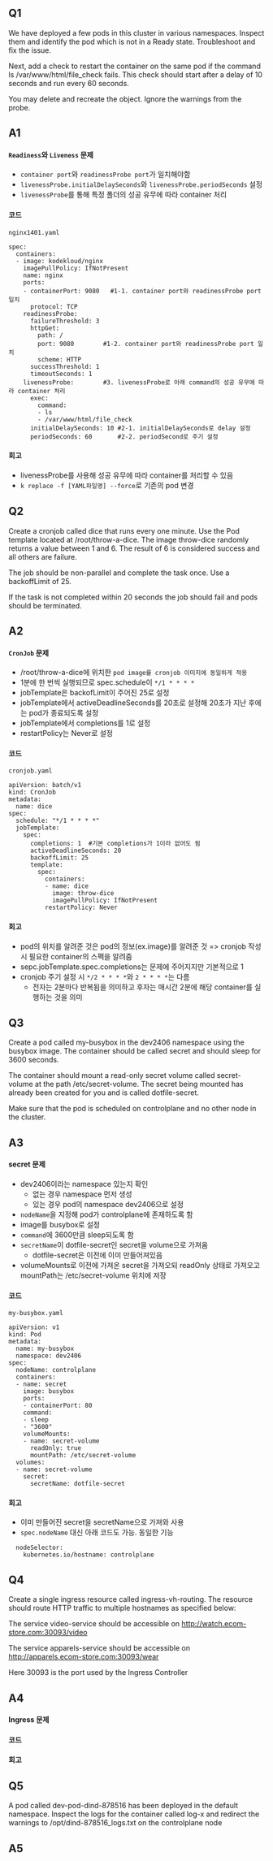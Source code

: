 ## Q1

We have deployed a few pods in this cluster in various namespaces. Inspect them and identify the pod which is not in a Ready state. Troubleshoot and fix the issue.

Next, add a check to restart the container on the same pod if the command ls /var/www/html/file_check fails. This check should start after a delay of 10 seconds and run every 60 seconds.


You may delete and recreate the object. Ignore the warnings from the probe.

## A1

#### `Readiness`와 `Liveness` 문제

- `container port`와 `readinessProbe port`가 일치해야함
- `livenessProbe.initialDelaySeconds`와 `livenessProbe.periodSeconds` 설정
- `livenessProbe`를 통해 특정 폴더의 성공 유무에 따라 container 처리

#### 코드

`nginx1401.yaml`
```
spec:
  containers:
  - image: kodekloud/nginx
    imagePullPolicy: IfNotPresent
    name: nginx
    ports:
    - containerPort: 9080   #1-1. container port와 readinessProbe port 일치
      protocol: TCP
    readinessProbe:
      failureThreshold: 3
      httpGet:
        path: /
        port: 9080        #1-2. container port와 readinessProbe port 일치
        scheme: HTTP
      successThreshold: 1
      timeoutSeconds: 1
    livenessProbe:        #3. livenessProbe로 아래 command의 성공 유무에 따라 container 처리 
      exec:
        command:
        - ls
        - /var/www/html/file_check
      initialDelaySeconds: 10 #2-1. initialDelaySeconds로 delay 설정 
      periodSeconds: 60       #2-2. periodSecond로 주기 설정
```

#### 회고

- livenessProbe를 사용해 성공 유무에 따라 container를 처리할 수 있음
- `k replace -f [YAML파일명] --force`로 기존의 pod 변경

## Q2

Create a cronjob called dice that runs every one minute. Use the Pod template located at /root/throw-a-dice. The image throw-dice randomly returns a value between 1 and 6. The result of 6 is considered success and all others are failure.

The job should be non-parallel and complete the task once. Use a backoffLimit of 25.

If the task is not completed within 20 seconds the job should fail and pods should be terminated.

## A2

#### `CronJob` 문제

- /root/throw-a-dice에 위치한 `pod image를 cronjob 이미지에 동일하게 적용`
- 1분에 한 번씩 실행되므로 spec.schedule이 `*/1 * * * *`
- jobTemplate은 backofLimit이 주어진 25로 설정
- jobTemplate에서 activeDeadlineSeconds를 20초로 설정해 20초가 지난 후에는 pod가 종료되도록 설정
- jobTemplate에서 completions를 1로 설정
- restartPolicy는 Never로 설정

#### 코드

`cronjob.yaml`
```
apiVersion: batch/v1
kind: CronJob
metadata:
  name: dice
spec:
  schedule: "*/1 * * * *"
  jobTemplate:
    spec:
      completions: 1  #기본 completions가 1이라 없어도 됨 
      activeDeadlineSeconds: 20
      backoffLimit: 25
      template:
        spec:
          containers:
          - name: dice
            image: throw-dice
            imagePullPolicy: IfNotPresent
          restartPolicy: Never
```

#### 회고
- pod의 위치를 알려준 것은 pod의 정보(ex.image)를 알려준 것 => cronjob 작성시 필요한 container의 스펙을 알려줌
- sepc.jobTemplate.spec.completions는 문제에 주어지지만 기본적으로 1
- cronjob 주기 설정 시 `*/2 * * * *`와 `2 * * * *`는 다름
  - 전자는 2분마다 반복됨을 의미하고 후자는 매시간 2분에 해당 container를 실행하는 것을 의미

## Q3

Create a pod called my-busybox in the dev2406 namespace using the busybox image. The container should be called secret and should sleep for 3600 seconds.

The container should mount a read-only secret volume called secret-volume at the path /etc/secret-volume. The secret being mounted has already been created for you and is called dotfile-secret.

Make sure that the pod is scheduled on controlplane and no other node in the cluster.

## A3

#### secret 문제

- dev2406이라는 namespace 있는지 확인 
  - 없는 경우 namespace 먼저 생성
  - 있는 경우 pod의 namespace dev2406으로 설정
- `nodeName`을 지정해 pod가 controlplane에 존재하도록 함
- image를 busybox로 설정
- `command`에 3600만큼 sleep되도록 함
- `secretName`이 dotfile-secret인 secret을 volume으로 가져옴
  - dotfile-secret은 이전에 이미 만들어져있음
- volumeMounts로 이전에 가져온 secret을 가져오되 readOnly 상태로 가져오고 mountPath는 /etc/secret-volume 위치에 저장

#### 코드

`my-busybox.yaml`
```
apiVersion: v1
kind: Pod
metadata:
  name: my-busybox
  namespace: dev2406
spec:
  nodeName: controlplane
  containers:
  - name: secret
    image: busybox
    ports:
    - containerPort: 80
    command: 
    - sleep 
    - "3600"
    volumeMounts:
    - name: secret-volume
      readOnly: true
      mountPath: /etc/secret-volume
  volumes:
  - name: secret-volume
    secret:
      secretName: dotfile-secret
```

#### 회고
- 이미 만들어진 secret을 secretName으로 가져와 사용
- `spec.nodeName` 대신 아래 코드도 가능. 동일한 기능
```
  nodeSelector:
    kubernetes.io/hostname: controlplane
```

## Q4

Create a single ingress resource called ingress-vh-routing. The resource should route HTTP traffic to multiple hostnames as specified below:

The service video-service should be accessible on http://watch.ecom-store.com:30093/video

The service apparels-service should be accessible on http://apparels.ecom-store.com:30093/wear


Here 30093 is the port used by the Ingress Controller

## A4

#### Ingress 문제

#### 코드


#### 회고


## Q5

A pod called dev-pod-dind-878516 has been deployed in the default namespace. Inspect the logs for the container called log-x and redirect the warnings to /opt/dind-878516_logs.txt on the controlplane node

## A5